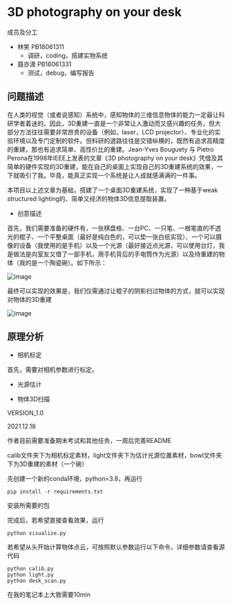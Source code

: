 # 3D photography on your desk

成员及分工
- 林笑 PB18061311
  - 调研，coding，搭建实物系统
- 聂亦潇 PB18061331
  - 测试，debug，编写报告


## 问题描述

在人类的视觉（或者说感知）系统中，感知物体的三维信息物体的能力一定最让科研学者着迷的。因此，3D重建一直是一个非常让人激动而又感兴趣的任务，但大部分方法往往需要非常昂贵的设备（例如，laser，LCD projector）、专业化的实验环境以及专门定制的软件。但科研的道路往往是交错纵横的，既然有追求高精度的重建，那也有追求简单、高性价比的重建。Jean-Yves Bouguety 与 Pietro Perona在1998年IEEE上发表的文章《3D photography on your desk》凭借及其简单的硬件实现的3D重建，能在自己的桌面上实现自己的3D重建系统的效果，一下就吸引了我。毕竟，能真正实现一个系统是让人成就感满满的一件事。

本项目以上述文章为基础，搭建了一个桌面3D重建系统，实现了一种基于weak structured lighting的、简单又经济的物体3D信息提取装置。

- 创意描述 

首先，我们需要准备的硬件有，一张棋盘格、一台PC、一只笔、一根笔直的不透光的棍子、一个平整桌面（最好是纯白色的，可以垫一张白纸实现）、一个可以摄像的设备（我使用的是手机）以及一个光源（最好接近点光源，可以使用台灯，我是做法是向室友又借了一部手机，用手机背后的手电筒作为光源）以及待重建的物体（我的是一个陶瓷碗）。如下所示：


![image](https://github.com/USTC-Computer-Vision-2021/project-cv_lx-nyx/blob/main/img/1.PNG)

最终可以实现的效果是，我们仅需通过让棍子的阴影扫过物体的方式，就可以实现对物体的3D重建

![image](https://github.com/USTC-Computer-Vision-2021/project-cv_lx-nyx/blob/main/img/2.gif)

## 原理分析

- 相机标定

首先，需要对相机参数进行标定。


- 光源估计

- 物体3D扫描

VERSION_1.0 

2021.12.18

作者目前需要准备期末考试和其他任务，一周后完善README

calib文件夹下为相机标定素材，light文件夹下为估计光源位置素材，bowl文件夹下为3D重建的素材（一个碗）

先创建一个新的conda环境，python=3.8，再运行

    pip install -r requirements.txt
    
安装所需要的包

完成后，若希望直接查看效果，运行

    python visualize.py 

若希望从头开始计算物体点云，可按照默认参数运行以下命令，详细参数请查看源代码

    python calib.py
    python light.py
    python desk_scan.py
    
    
在我的笔记本上大致需要10min
